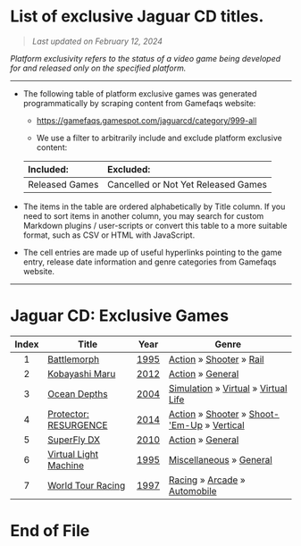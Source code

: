 ﻿# List of exclusive Jaguar CD titles.

> *Last updated on February 12, 2024*

_Platform exclusivity refers to the status of a video game being developed for and released only on the specified platform._

-----------------------------

 - The following table of platform exclusive games was generated programmatically by scraping content from Gamefaqs website: 

    - https://gamefaqs.gamespot.com/jaguarcd/category/999-all

    - We use a filter to arbitrarily include and exclude platform exclusive content:

      
    |Included:|Excluded:|
    |:--|:--|
    |Released Games|Cancelled or Not Yet Released Games


 - The items in the table are ordered alphabetically by Title column. If you need to sort items in another column, you may search for custom Markdown plugins / user-scripts or convert this table to a more suitable format, such as CSV or HTML with JavaScript.

 - The cell entries are made up of useful hyperlinks pointing to the game entry, release date information and genre categories from Gamefaqs website.

-----------------------------
# Jaguar CD∶ Exclusive Games
|Index|Title|Year|Genre|
|:--:|--|--|--|
|1|<a href="https://gamefaqs.gamespot.com/jaguarcd/916015-battlemorph" target="_blank" rel="noopener noreferrer">Battlemorph</a>|<a href="https://gamefaqs.gamespot.com/jaguarcd/916015-battlemorph/data" target="_blank" rel="noopener noreferrer">1995</a>|<a href="https://gamefaqs.gamespot.com/jaguarcd/category/54-action" target="_blank" rel="noopener noreferrer">Action</a> &raquo; <a href="https://gamefaqs.gamespot.com/jaguarcd/category/55-action-shooter" target="_blank" rel="noopener noreferrer">Shooter</a> &raquo; <a href="https://gamefaqs.gamespot.com/jaguarcd/category/81-action-shooter-rail" target="_blank" rel="noopener noreferrer">Rail</a>|
|2|<a href="https://gamefaqs.gamespot.com/jaguarcd/696407-kobayashi-maru" target="_blank" rel="noopener noreferrer">Kobayashi Maru</a>|<a href="https://gamefaqs.gamespot.com/jaguarcd/696407-kobayashi-maru/data" target="_blank" rel="noopener noreferrer">2012</a>|<a href="https://gamefaqs.gamespot.com/jaguarcd/category/54-action" target="_blank" rel="noopener noreferrer">Action</a> &raquo; <a href="https://gamefaqs.gamespot.com/jaguarcd/category/250-action-general" target="_blank" rel="noopener noreferrer">General</a>|
|3|<a href="https://gamefaqs.gamespot.com/jaguarcd/930339-ocean-depths" target="_blank" rel="noopener noreferrer">Ocean Depths</a>|<a href="https://gamefaqs.gamespot.com/jaguarcd/930339-ocean-depths/data" target="_blank" rel="noopener noreferrer">2004</a>|<a href="https://gamefaqs.gamespot.com/jaguarcd/category/46-simulation" target="_blank" rel="noopener noreferrer">Simulation</a> &raquo; <a href="https://gamefaqs.gamespot.com/jaguarcd/category/311-simulation-virtual" target="_blank" rel="noopener noreferrer">Virtual</a> &raquo; <a href="https://gamefaqs.gamespot.com/jaguarcd/category/242-simulation-virtual-virtual-life" target="_blank" rel="noopener noreferrer">Virtual Life</a>|
|4|<a href="https://gamefaqs.gamespot.com/jaguarcd/823874-protector-resurgence" target="_blank" rel="noopener noreferrer">Protector: RESURGENCE</a>|<a href="https://gamefaqs.gamespot.com/jaguarcd/823874-protector-resurgence/data" target="_blank" rel="noopener noreferrer">2014</a>|<a href="https://gamefaqs.gamespot.com/jaguarcd/category/54-action" target="_blank" rel="noopener noreferrer">Action</a> &raquo; <a href="https://gamefaqs.gamespot.com/jaguarcd/category/55-action-shooter" target="_blank" rel="noopener noreferrer">Shooter</a> &raquo; <a href="https://gamefaqs.gamespot.com/jaguarcd/category/313-action-shooter-shoot-em-up" target="_blank" rel="noopener noreferrer">Shoot-&#039;Em-Up</a> &raquo; <a href="https://gamefaqs.gamespot.com/jaguarcd/category/83-action-shooter-shoot-em-up-vertical" target="_blank" rel="noopener noreferrer">Vertical</a>|
|5|<a href="https://gamefaqs.gamespot.com/jaguarcd/696408-superfly-dx" target="_blank" rel="noopener noreferrer">SuperFly DX</a>|<a href="https://gamefaqs.gamespot.com/jaguarcd/696408-superfly-dx/data" target="_blank" rel="noopener noreferrer">2010</a>|<a href="https://gamefaqs.gamespot.com/jaguarcd/category/54-action" target="_blank" rel="noopener noreferrer">Action</a> &raquo; <a href="https://gamefaqs.gamespot.com/jaguarcd/category/250-action-general" target="_blank" rel="noopener noreferrer">General</a>|
|6|<a href="https://gamefaqs.gamespot.com/jaguarcd/916025-virtual-light-machine" target="_blank" rel="noopener noreferrer">Virtual Light Machine</a>|<a href="https://gamefaqs.gamespot.com/jaguarcd/916025-virtual-light-machine/data" target="_blank" rel="noopener noreferrer">1995</a>|<a href="https://gamefaqs.gamespot.com/jaguarcd/category/49-miscellaneous" target="_blank" rel="noopener noreferrer">Miscellaneous</a> &raquo; <a href="https://gamefaqs.gamespot.com/jaguarcd/category/256-miscellaneous-general" target="_blank" rel="noopener noreferrer">General</a>|
|7|<a href="https://gamefaqs.gamespot.com/jaguarcd/916026-world-tour-racing" target="_blank" rel="noopener noreferrer">World Tour Racing</a>|<a href="https://gamefaqs.gamespot.com/jaguarcd/916026-world-tour-racing/data" target="_blank" rel="noopener noreferrer">1997</a>|<a href="https://gamefaqs.gamespot.com/jaguarcd/category/47-racing" target="_blank" rel="noopener noreferrer">Racing</a> &raquo; <a href="https://gamefaqs.gamespot.com/jaguarcd/category/314-racing-arcade" target="_blank" rel="noopener noreferrer">Arcade</a> &raquo; <a href="https://gamefaqs.gamespot.com/jaguarcd/category/232-racing-arcade-automobile" target="_blank" rel="noopener noreferrer">Automobile</a>|

# End of File